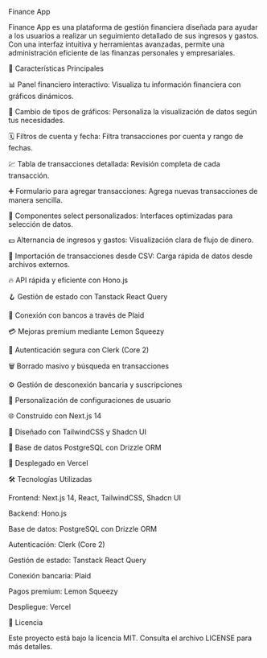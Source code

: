 Finance App

Finance App es una plataforma de gestión financiera diseñada para ayudar a los usuarios a realizar un seguimiento detallado de sus ingresos y gastos. Con una interfaz intuitiva y herramientas avanzadas, permite una administración eficiente de las finanzas personales y empresariales.

🚀 Características Principales

📊 Panel financiero interactivo: Visualiza tu información financiera con gráficos dinámicos.

🔁 Cambio de tipos de gráficos: Personaliza la visualización de datos según tus necesidades.

🗓 Filtros de cuenta y fecha: Filtra transacciones por cuenta y rango de fechas.

💹 Tabla de transacciones detallada: Revisión completa de cada transacción.

➕ Formulario para agregar transacciones: Agrega nuevas transacciones de manera sencilla.

🧩 Componentes select personalizados: Interfaces optimizadas para selección de datos.

💵 Alternancia de ingresos y gastos: Visualización clara de flujo de dinero.

🔄 Importación de transacciones desde CSV: Carga rápida de datos desde archivos externos.

🔥 API rápida y eficiente con Hono.js

🪝 Gestión de estado con Tanstack React Query

🔗 Conexión con bancos a través de Plaid

💳 Mejoras premium mediante Lemon Squeezy

🔐 Autenticación segura con Clerk (Core 2)

🗑 Borrado masivo y búsqueda en transacciones

⚙️ Gestión de desconexión bancaria y suscripciones

👤 Personalización de configuraciones de usuario

🌐 Construido con Next.js 14

🎨 Diseñado con TailwindCSS y Shadcn UI

💾 Base de datos PostgreSQL con Drizzle ORM

🚀 Desplegado en Vercel

🛠 Tecnologías Utilizadas

Frontend: Next.js 14, React, TailwindCSS, Shadcn UI

Backend: Hono.js

Base de datos: PostgreSQL con Drizzle ORM

Autenticación: Clerk (Core 2)

Gestión de estado: Tanstack React Query

Conexión bancaria: Plaid

Pagos premium: Lemon Squeezy

Despliegue: Vercel

📄 Licencia

Este proyecto está bajo la licencia MIT. Consulta el archivo LICENSE para más detalles.
